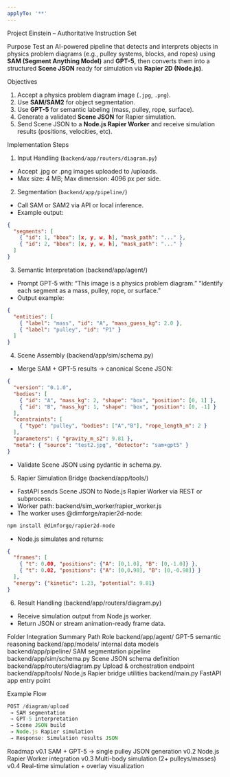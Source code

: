 ```yaml
---
applyTo: '**'
---
```

Project Einstein – Authoritative Instruction Set

Purpose
Test an AI-powered pipeline that detects and interprets objects in physics problem diagrams (e.g., pulley systems, blocks, and ropes) using **SAM (Segment Anything Model)** and **GPT-5**, then converts them into a structured **Scene JSON** ready for simulation via **Rapier 2D (Node.js)**.


Objectives
1. Accept a physics problem diagram image (`.jpg`, `.png`).
2. Use **SAM/SAM2** for object segmentation.
3. Use **GPT-5** for semantic labeling (mass, pulley, rope, surface).
4. Generate a validated **Scene JSON** for Rapier simulation.
5. Send Scene JSON to a **Node.js Rapier Worker** and receive simulation results (positions, velocities, etc).

Implementation Steps

1. Input Handling (`backend/app/routers/diagram.py`)
- Accept .jpg or .png images uploaded to /uploads.
- Max size: 4 MB; Max dimension: 4096 px per side.

2. Segmentation (`backend/app/pipeline/`)
- Call SAM or SAM2 via API or local inference.
- Example output:
```json
{
  "segments": [
    { "id": 1, "bbox": [x, y, w, h], "mask_path": "..." },
    { "id": 2, "bbox": [x, y, w, h], "mask_path": "..." }
  ]
}
```

3. Semantic Interpretation (backend/app/agent/)

- Prompt GPT-5 with: “This image is a physics problem diagram.” “Identify each segment as a mass, pulley, rope, or surface.”
- Output example: 
```json
{
  "entities": [
    { "label": "mass", "id": "A", "mass_guess_kg": 2.0 },
    { "label": "pulley", "id": "P1" }
  ]
}
```

4. Scene Assembly (backend/app/sim/schema.py)
- Merge SAM + GPT-5 results → canonical Scene JSON:
```json
{
  "version": "0.1.0",
  "bodies": [
    { "id": "A", "mass_kg": 2, "shape": "box", "position": [0, 1] },
    { "id": "B", "mass_kg": 1, "shape": "box", "position": [0, -1] }
  ],
  "constraints": [
    { "type": "pulley", "bodies": ["A","B"], "rope_length_m": 2 }
  ],
  "parameters": { "gravity_m_s2": 9.81 },
  "meta": { "source": "test2.jpg", "detector": "sam+gpt5" }
}
```
- Validate Scene JSON using pydantic in schema.py.

5. Rapier Simulation Bridge (backend/app/tools/)
- FastAPI sends Scene JSON to Node.js Rapier Worker via REST or subprocess.
- Worker path: backend/sim_worker/rapier_worker.js
- The worker uses @dimforge/rapier2d-node:
```bash
npm install @dimforge/rapier2d-node
```
- Node.js simulates and returns:
```json
{
  "frames": [
    { "t": 0.00, "positions": {"A": [0,1.0], "B": [0,-1.0]} },
    { "t": 0.02, "positions": {"A": [0,0.98], "B": [0,-0.98]} }
  ],
  "energy": {"kinetic": 1.23, "potential": 9.81}
}
```
6. Result Handling (backend/app/routers/diagram.py)
- Receive simulation output from Node.js worker.
- Return JSON or stream animation-ready frame data.

Folder Integration Summary
Path	Role
backend/app/agent/	GPT-5 semantic reasoning
backend/app/models/	internal data models
backend/app/pipeline/	SAM segmentation pipeline
backend/app/sim/schema.py	Scene JSON schema definition
backend/app/routers/diagram.py	Upload & orchestration endpoint
backend/app/tools/	Node.js Rapier bridge utilities
backend/main.py	FastAPI app entry point

Example Flow
```javascript
POST /diagram/upload
 → SAM segmentation
 → GPT-5 interpretation
 → Scene JSON build
 → Node.js Rapier simulation
 → Response: Simulation results JSON
```

Roadmap
v0.1	SAM + GPT-5 → single pulley JSON generation
v0.2	Node.js Rapier Worker integration
v0.3	Multi-body simulation (2+ pulleys/masses)
v0.4	Real-time simulation + overlay visualization